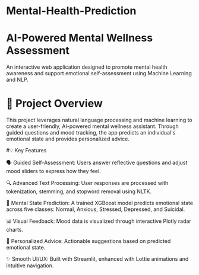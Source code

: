 # Mental-Health-Prediction
# AI-Powered Mental Wellness Assessment

An interactive web application designed to promote mental health awareness and support emotional self-assessment using Machine Learning and NLP.

# 🚀 Project Overview
This project leverages natural language processing and machine learning to create a user-friendly, AI-powered mental wellness assistant. Through guided questions and mood tracking, the app predicts an individual's emotional state and provides personalized advice.

#💡 Key Features

🗣 Guided Self-Assessment: Users answer reflective questions and adjust mood sliders to express how they feel.

🔍 Advanced Text Processing: User responses are processed with tokenization, stemming, and stopword removal using NLTK.

🧠 Mental State Prediction: A trained XGBoost model predicts emotional state across five classes:
Normal, Anxious, Stressed, Depressed, and Suicidal.

📊 Visual Feedback: Mood data is visualized through interactive Plotly radar charts.

💬 Personalized Advice: Actionable suggestions based on predicted emotional state.

✨ Smooth UI/UX: Built with Streamlit, enhanced with Lottie animations and intuitive navigation.
